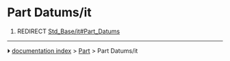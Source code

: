 # Part Datums/it
1.  REDIRECT [Std_Base/it#Part_Datums](Std_Base/it#Part_Datums.md)



---
⏵ [documentation index](../README.md) > [Part](Part_Workbench.md) > Part Datums/it
